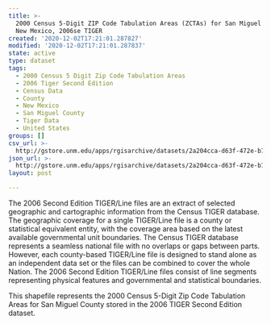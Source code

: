 ```yaml
---
title: >-
  2000 Census 5-Digit ZIP Code Tabulation Areas (ZCTAs) for San Miguel County,
  New Mexico, 2006se TIGER
created: '2020-12-02T17:21:01.287827'
modified: '2020-12-02T17:21:01.287837'
state: active
type: dataset
tags:
  - 2000 Census 5 Digit Zip Code Tabulation Areas
  - 2006 Tiger Second Edition
  - Census Data
  - County
  - New Mexico
  - San Miguel County
  - Tiger Data
  - United States
groups: []
csv_url: >-
  http://gstore.unm.edu/apps/rgisarchive/datasets/2a204cca-d63f-472e-b72c-6116fcad315c/tgr2006se_sanm_zcta500.derived.csv
json_url: >-
  http://gstore.unm.edu/apps/rgisarchive/datasets/2a204cca-d63f-472e-b72c-6116fcad315c/tgr2006se_sanm_zcta500.derived.json
layout: post

---
```

The 2006 Second Edition TIGER/Line files are an extract of selected geographic and cartographic information from the Census TIGER database.  The geographic coverage for a single TIGER/Line file is a county or statistical equivalent entity, with the coverage area based on the latest available governmental unit boundaries. The Census TIGER database represents a seamless national file with no overlaps or gaps between parts.  However, each county-based TIGER/Line file is designed to stand alone as an independent data set or the files can be combined to cover the whole Nation.  The 2006 Second Edition  TIGER/Line files consist of line segments representing physical features and governmental and statistical boundaries.  

This shapefile represents the 2000 Census 5-Digit Zip Code Tabulation Areas for San Miguel County stored in the 2006 TIGER Second Edition dataset.
